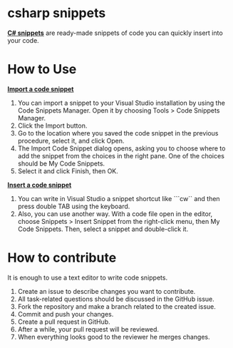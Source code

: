 # csharp snippets

**[C# snippets](https://docs.microsoft.com/en-us/visualstudio/ide/visual-csharp-code-snippets)** are ready-made snippets of code you can quickly insert into your code.

# How to Use

**[Import a code snippet](https://docs.microsoft.com/en-us/visualstudio/ide/walkthrough-creating-a-code-snippet)**
1. You can import a snippet to your Visual Studio installation by using the Code Snippets Manager. Open it by choosing Tools > Code Snippets Manager.
2. Click the Import button.
3. Go to the location where you saved the code snippet in the previous procedure, select it, and click Open.
4. The Import Code Snippet dialog opens, asking you to choose where to add the snippet from the choices in the right pane. One of the choices should be My Code Snippets. 
5. Select it and click Finish, then OK.

**[Insert a code snippet](https://docs.microsoft.com/en-us/visualstudio/ide/walkthrough-creating-a-code-snippet)**
1. You can write in Visual Studio a snippet shortcut like ```cw`` and then press double TAB using the keyboard.
2. Also, you can use another way. With a code file open in the editor, choose Snippets > Insert Snippet from the right-click menu, then My Code Snippets. Then, select a snippet and double-click it.

# How to contribute

It is enough to use a text editor to write code snippets.
1. Create an issue to describe changes you want to contribute.
2. All task-related questions should be discussed in the GitHub issue.
3. Fork the repository and make a branch related to the created issue.
4. Commit and push your changes.
5. Create a pull request in GitHub.
6. After a while, your pull request will be reviewed.
7. When everything looks good to the reviewer he merges changes.
